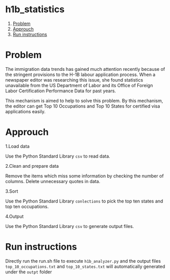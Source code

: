 # h1b_statistics
1. [Problem](README.md#problem)
2. [Approuch](README.md#approuch)
3. [Run instructions](README.md#run-instructions)
# Problem

The immigration data trends has gained much attention recently because of the stringent provisions to the H-1B labour application process.
When a newspaper editor was researching this issue, she found statistics unavailable from the US Department of Labor and its Office of Foreign Labor Certification Performance Data for past years.

This mechanism is aimed to help to solve this problem. By this mechanism, the editor can get Top 10 Occupations and Top 10 States for certified visa applications easily.

# Approuch

1.Load data

Use the Python Standard Library `csv` to read data.

2.Clean and prepare data

Remove the items which miss some information by checking the number of columns.
Delete unnecessary quotes in data.

3.Sort

Use the Python Standard Library `conlections` to pick the top ten states and top ten occupations.

4.Output

Use the Python Standard Library `csv` to generate output files.

# Run instructions

Directly run the run.sh file to execute `h1b_analyzer.py` and the output files `top_10_occupations.txt` and `top_10_states.txt` will automatically generated under the `outpt` folder
